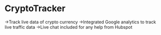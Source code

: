 # CryptoTracker
->Track live data of crypto currency
->Integrated Google analytics to track live traffic data
->Live chat included for any help from Hubspot
